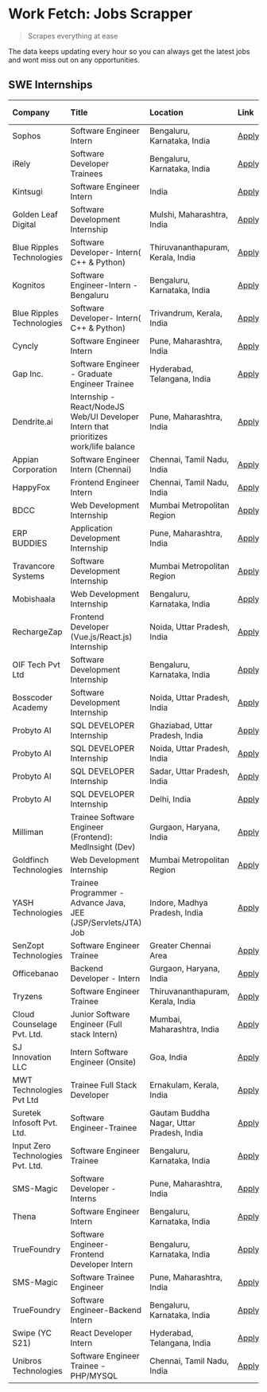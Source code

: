 # Work Fetch: Jobs Scrapper
> Scrapes everything at ease

The data keeps updating every hour so you can always get the latest jobs and wont miss out on any opportunities.

## SWE Internships
<!--START_SECTION:workfetch-->
| Company                           | Title                                                                                | Location                                  | Link                                                                                                                                                                                                                                                                                              | Date Posted   |
|:----------------------------------|:-------------------------------------------------------------------------------------|:------------------------------------------|:--------------------------------------------------------------------------------------------------------------------------------------------------------------------------------------------------------------------------------------------------------------------------------------------------|:--------------|
| Sophos                            | Software Engineer Intern                                                             | Bengaluru, Karnataka, India               | [Apply](https://in.linkedin.com/jobs/view/software-engineer-intern-at-sophos-3861635553?position=14&pageNum=0&refId=CunGyo098yM38YGHusi85g%3D%3D&trackingId=%2Ftv722tWSVVRacCeuEjQ5Q%3D%3D&trk=public_jobs_jserp-result_search-card)                                                              | 2024-03-18    |
| iRely                             | Software Developer Trainees                                                          | Bengaluru, Karnataka, India               | [Apply](https://in.linkedin.com/jobs/view/software-developer-trainees-at-irely-3860566039?position=23&pageNum=0&refId=CunGyo098yM38YGHusi85g%3D%3D&trackingId=qZKUKJ2It0ZbakT72xGEMw%3D%3D&trk=public_jobs_jserp-result_search-card)                                                              | 2024-03-18    |
| Kintsugi                          | Software Engineer Intern                                                             | India                                     | [Apply](https://in.linkedin.com/jobs/view/software-engineer-intern-at-kintsugi-3857074071?position=45&pageNum=0&refId=CunGyo098yM38YGHusi85g%3D%3D&trackingId=233GTlWenvrvFigkWhUWiw%3D%3D&trk=public_jobs_jserp-result_search-card)                                                              | 2024-03-16    |
| Golden Leaf Digital               | Software Development Internship                                                      | Mulshi, Maharashtra, India                | [Apply](https://in.linkedin.com/jobs/view/software-development-internship-at-golden-leaf-digital-3858085305?position=7&pageNum=0&refId=CunGyo098yM38YGHusi85g%3D%3D&trackingId=WCMCxw1DpsGRI4SJZMe6hw%3D%3D&trk=public_jobs_jserp-result_search-card)                                             | 2024-03-15    |
| Blue Ripples Technologies         | Software Developer- Intern( C++ & Python)                                            | Thiruvananthapuram, Kerala, India         | [Apply](https://in.linkedin.com/jobs/view/software-developer-intern-c%2B%2B-python-at-blue-ripples-technologies-3855594494?position=40&pageNum=0&refId=CunGyo098yM38YGHusi85g%3D%3D&trackingId=AO2VjB4iDSkMzL72YkHU7g%3D%3D&trk=public_jobs_jserp-result_search-card)                             | 2024-03-14    |
| Kognitos                          | Software Engineer-Intern -Bengaluru                                                  | Bengaluru, Karnataka, India               | [Apply](https://in.linkedin.com/jobs/view/software-engineer-intern-bengaluru-at-kognitos-3855361239?position=20&pageNum=0&refId=CunGyo098yM38YGHusi85g%3D%3D&trackingId=TESYuagosdvCRkjFwRKRpw%3D%3D&trk=public_jobs_jserp-result_search-card)                                                    | 2024-03-13    |
| Blue Ripples Technologies         | Software Developer- Intern( C++  & Python)                                           | Trivandrum, Kerala, India                 | [Apply](https://in.linkedin.com/jobs/view/software-developer-intern-c%2B%2B-python-at-blue-ripples-technologies-3856150730?position=44&pageNum=0&refId=CunGyo098yM38YGHusi85g%3D%3D&trackingId=iTv3ZV0MlX9bpLM14Y9nNQ%3D%3D&trk=public_jobs_jserp-result_search-card)                             | 2024-03-13    |
| Cyncly                            | Software Engineer Intern                                                             | Pune, Maharashtra, India                  | [Apply](https://in.linkedin.com/jobs/view/software-engineer-intern-at-cyncly-3853990178?position=50&pageNum=0&refId=CunGyo098yM38YGHusi85g%3D%3D&trackingId=Q3JqLWLUH5rb6K5E2QdIqA%3D%3D&trk=public_jobs_jserp-result_search-card)                                                                | 2024-03-13    |
| Gap Inc.                          | Software Engineer - Graduate Engineer Trainee                                        | Hyderabad, Telangana, India               | [Apply](https://in.linkedin.com/jobs/view/software-engineer-graduate-engineer-trainee-at-gap-inc-3853818960?position=9&pageNum=0&refId=CunGyo098yM38YGHusi85g%3D%3D&trackingId=LYbAIHJzm2sDVMephxPHug%3D%3D&trk=public_jobs_jserp-result_search-card)                                             | 2024-03-12    |
| Dendrite.ai                       | Internship - React/NodeJS Web/UI Developer Intern that prioritizes work/life balance | Pune, Maharashtra, India                  | [Apply](https://in.linkedin.com/jobs/view/internship-react-nodejs-web-ui-developer-intern-that-prioritizes-work-life-balance-at-dendrite-ai-3853583200?position=56&pageNum=0&refId=CunGyo098yM38YGHusi85g%3D%3D&trackingId=VMcdeQSIUnO6zK0Vzz2ARQ%3D%3D&trk=public_jobs_jserp-result_search-card) | 2024-03-12    |
| Appian Corporation                | Software Engineer Intern (Chennai)                                                   | Chennai, Tamil Nadu, India                | [Apply](https://in.linkedin.com/jobs/view/software-engineer-intern-chennai-at-appian-corporation-3848335036?position=3&pageNum=0&refId=CunGyo098yM38YGHusi85g%3D%3D&trackingId=w5aq%2Bm6yzSFePh8YUlh1pA%3D%3D&trk=public_jobs_jserp-result_search-card)                                           | 2024-03-07    |
| HappyFox                          | Frontend Engineer Intern                                                             | Chennai, Tamil Nadu, India                | [Apply](https://in.linkedin.com/jobs/view/frontend-engineer-intern-at-happyfox-3848357951?position=52&pageNum=0&refId=CunGyo098yM38YGHusi85g%3D%3D&trackingId=Mv86v%2BB%2FSkD71daCS2OXPQ%3D%3D&trk=public_jobs_jserp-result_search-card)                                                          | 2024-03-07    |
| BDCC                              | Web Development Internship                                                           | Mumbai Metropolitan Region                | [Apply](https://in.linkedin.com/jobs/view/web-development-internship-at-bdcc-3849712398?position=55&pageNum=0&refId=CunGyo098yM38YGHusi85g%3D%3D&trackingId=%2BLxpkrkKVGfh0Am%2BmSeBvw%3D%3D&trk=public_jobs_jserp-result_search-card)                                                            | 2024-03-07    |
| ERP BUDDIES                       | Application Development Internship                                                   | Pune, Maharashtra, India                  | [Apply](https://in.linkedin.com/jobs/view/application-development-internship-at-erp-buddies-3848828144?position=35&pageNum=0&refId=CunGyo098yM38YGHusi85g%3D%3D&trackingId=GHuRJEmod0w6FJ0ahZy%2FJg%3D%3D&trk=public_jobs_jserp-result_search-card)                                               | 2024-03-06    |
| Travancore Systems                | Software Development Internship                                                      | Mumbai Metropolitan Region                | [Apply](https://in.linkedin.com/jobs/view/software-development-internship-at-travancore-systems-3847706952?position=13&pageNum=0&refId=CunGyo098yM38YGHusi85g%3D%3D&trackingId=TbAo7qy2blKnVZ4PlfYqSw%3D%3D&trk=public_jobs_jserp-result_search-card)                                             | 2024-03-05    |
| Mobishaala                        | Web Development Internship                                                           | Bengaluru, Karnataka, India               | [Apply](https://in.linkedin.com/jobs/view/web-development-internship-at-mobishaala-3847710287?position=26&pageNum=0&refId=CunGyo098yM38YGHusi85g%3D%3D&trackingId=R96GOlkyiuGL99ocxw62eg%3D%3D&trk=public_jobs_jserp-result_search-card)                                                          | 2024-03-05    |
| RechargeZap                       | Frontend Developer  (Vue.js/React.js) Internship                                     | Noida, Uttar Pradesh, India               | [Apply](https://in.linkedin.com/jobs/view/frontend-developer-vue-js-react-js-internship-at-rechargezap-3847708827?position=39&pageNum=0&refId=CunGyo098yM38YGHusi85g%3D%3D&trackingId=rGNuchL9ug0FixbLt6bLgQ%3D%3D&trk=public_jobs_jserp-result_search-card)                                      | 2024-03-05    |
| OIF Tech Pvt Ltd                  | Software Development Internship                                                      | Bengaluru, Karnataka, India               | [Apply](https://in.linkedin.com/jobs/view/software-development-internship-at-oif-tech-pvt-ltd-3846326596?position=6&pageNum=0&refId=CunGyo098yM38YGHusi85g%3D%3D&trackingId=I4woo5HMaLL4FSZhyJaCTg%3D%3D&trk=public_jobs_jserp-result_search-card)                                                | 2024-03-04    |
| Bosscoder Academy                 | Software Development Internship                                                      | Noida, Uttar Pradesh, India               | [Apply](https://in.linkedin.com/jobs/view/software-development-internship-at-bosscoder-academy-3846323827?position=17&pageNum=0&refId=CunGyo098yM38YGHusi85g%3D%3D&trackingId=51IvJKtbUAd42wAbKRo0Iw%3D%3D&trk=public_jobs_jserp-result_search-card)                                              | 2024-03-04    |
| Probyto AI                        | SQL DEVELOPER Internship                                                             | Ghaziabad, Uttar Pradesh, India           | [Apply](https://in.linkedin.com/jobs/view/sql-developer-internship-at-probyto-ai-3846327640?position=49&pageNum=0&refId=CunGyo098yM38YGHusi85g%3D%3D&trackingId=AHiVDW8oNQ9AMvyHmUhv%2FQ%3D%3D&trk=public_jobs_jserp-result_search-card)                                                          | 2024-03-04    |
| Probyto AI                        | SQL DEVELOPER Internship                                                             | Noida, Uttar Pradesh, India               | [Apply](https://in.linkedin.com/jobs/view/sql-developer-internship-at-probyto-ai-3846328520?position=53&pageNum=0&refId=CunGyo098yM38YGHusi85g%3D%3D&trackingId=4Y6zHgsK%2BJ%2BfxChC%2FVV3yg%3D%3D&trk=public_jobs_jserp-result_search-card)                                                      | 2024-03-04    |
| Probyto AI                        | SQL DEVELOPER Internship                                                             | Sadar, Uttar Pradesh, India               | [Apply](https://in.linkedin.com/jobs/view/sql-developer-internship-at-probyto-ai-3846329214?position=54&pageNum=0&refId=CunGyo098yM38YGHusi85g%3D%3D&trackingId=hp4JPkgdvI%2BY06bYdDfcRA%3D%3D&trk=public_jobs_jserp-result_search-card)                                                          | 2024-03-04    |
| Probyto AI                        | SQL DEVELOPER Internship                                                             | Delhi, India                              | [Apply](https://in.linkedin.com/jobs/view/sql-developer-internship-at-probyto-ai-3846324863?position=58&pageNum=0&refId=CunGyo098yM38YGHusi85g%3D%3D&trackingId=FqcrhNRzALTxpSc5SRkoog%3D%3D&trk=public_jobs_jserp-result_search-card)                                                            | 2024-03-04    |
| Milliman                          | Trainee Software Engineer (Frontend): MedInsight (Dev)                               | Gurgaon, Haryana, India                   | [Apply](https://in.linkedin.com/jobs/view/trainee-software-engineer-frontend-medinsight-dev-at-milliman-3792874280?position=10&pageNum=0&refId=CunGyo098yM38YGHusi85g%3D%3D&trackingId=alRuUr7rOSa9NTyr4zAIcQ%3D%3D&trk=public_jobs_jserp-result_search-card)                                     | 2024-03-01    |
| Goldfinch Technologies            | Web Development Internship                                                           | Mumbai Metropolitan Region                | [Apply](https://in.linkedin.com/jobs/view/web-development-internship-at-goldfinch-technologies-3837823879?position=59&pageNum=0&refId=CunGyo098yM38YGHusi85g%3D%3D&trackingId=1nJjeU9iZvDxvP1kWd3xdw%3D%3D&trk=public_jobs_jserp-result_search-card)                                              | 2024-02-22    |
| YASH Technologies                 | Trainee Programmer - Advance Java, JEE (JSP/Servlets/JTA) Job                        | Indore, Madhya Pradesh, India             | [Apply](https://in.linkedin.com/jobs/view/trainee-programmer-advance-java-jee-jsp-servlets-jta-job-at-yash-technologies-3811759183?position=27&pageNum=0&refId=CunGyo098yM38YGHusi85g%3D%3D&trackingId=Fz6RJZeHRMA69sBGZkT%2Beg%3D%3D&trk=public_jobs_jserp-result_search-card)                   | 2024-02-13    |
| SenZopt Technologies              | Software Engineer Trainee                                                            | Greater Chennai Area                      | [Apply](https://in.linkedin.com/jobs/view/software-engineer-trainee-at-senzopt-technologies-3827688781?position=43&pageNum=0&refId=CunGyo098yM38YGHusi85g%3D%3D&trackingId=ez7ghuQijAEGDnBg95Jsxg%3D%3D&trk=public_jobs_jserp-result_search-card)                                                 | 2024-02-12    |
| Officebanao                       | Backend Developer - Intern                                                           | Gurgaon, Haryana, India                   | [Apply](https://in.linkedin.com/jobs/view/backend-developer-intern-at-officebanao-3814263731?position=33&pageNum=0&refId=CunGyo098yM38YGHusi85g%3D%3D&trackingId=2Gb0b7ZZox5ZPCqTH0tOBA%3D%3D&trk=public_jobs_jserp-result_search-card)                                                           | 2024-01-31    |
| Tryzens                           | Software Engineer Trainee                                                            | Thiruvananthapuram, Kerala, India         | [Apply](https://in.linkedin.com/jobs/view/software-engineer-trainee-at-tryzens-3809363491?position=47&pageNum=0&refId=CunGyo098yM38YGHusi85g%3D%3D&trackingId=Hl3pOKxFWUDSikMw2kLo%2Fw%3D%3D&trk=public_jobs_jserp-result_search-card)                                                            | 2024-01-18    |
| Cloud Counselage Pvt. Ltd.        | Junior Software Engineer (Full stack Intern)                                         | Mumbai, Maharashtra, India                | [Apply](https://in.linkedin.com/jobs/view/junior-software-engineer-full-stack-intern-at-cloud-counselage-pvt-ltd-3803132814?position=32&pageNum=0&refId=CunGyo098yM38YGHusi85g%3D%3D&trackingId=hTVhrKFDQDjji1pOp6L4AQ%3D%3D&trk=public_jobs_jserp-result_search-card)                            | 2024-01-11    |
| SJ Innovation LLC                 | Intern Software Engineer (Onsite)                                                    | Goa, India                                | [Apply](https://in.linkedin.com/jobs/view/intern-software-engineer-onsite-at-sj-innovation-llc-3799959011?position=51&pageNum=0&refId=CunGyo098yM38YGHusi85g%3D%3D&trackingId=CoUbIZ7l0640bW7Gw1sSHw%3D%3D&trk=public_jobs_jserp-result_search-card)                                              | 2024-01-11    |
| MWT Technologies Pvt Ltd          | Trainee Full Stack Developer                                                         | Ernakulam, Kerala, India                  | [Apply](https://in.linkedin.com/jobs/view/trainee-full-stack-developer-at-mwt-technologies-pvt-ltd-3800921715?position=11&pageNum=0&refId=CunGyo098yM38YGHusi85g%3D%3D&trackingId=veD7sK%2FG8G7Ld85%2FDNBDdA%3D%3D&trk=public_jobs_jserp-result_search-card)                                      | 2024-01-09    |
| Suretek Infosoft Pvt. Ltd.        | Software Engineer-Trainee                                                            | Gautam Buddha Nagar, Uttar Pradesh, India | [Apply](https://in.linkedin.com/jobs/view/software-engineer-trainee-at-suretek-infosoft-pvt-ltd-3800934643?position=28&pageNum=0&refId=CunGyo098yM38YGHusi85g%3D%3D&trackingId=GPscfR5giX88LocvvCAn6A%3D%3D&trk=public_jobs_jserp-result_search-card)                                             | 2024-01-09    |
| Input Zero Technologies Pvt. Ltd. | Software Engineer Trainee                                                            | Bengaluru, Karnataka, India               | [Apply](https://in.linkedin.com/jobs/view/software-engineer-trainee-at-input-zero-technologies-pvt-ltd-3800927643?position=36&pageNum=0&refId=CunGyo098yM38YGHusi85g%3D%3D&trackingId=duh7x5t55IBS%2FGcF3er%2BAQ%3D%3D&trk=public_jobs_jserp-result_search-card)                                  | 2024-01-09    |
| SMS-Magic                         | Software Developer -Interns                                                          | Pune, Maharashtra, India                  | [Apply](https://in.linkedin.com/jobs/view/software-developer-interns-at-sms-magic-3799485343?position=42&pageNum=0&refId=CunGyo098yM38YGHusi85g%3D%3D&trackingId=9znyaliviXlct76BJz2nig%3D%3D&trk=public_jobs_jserp-result_search-card)                                                           | 2024-01-05    |
| Thena                             | Software Engineer Intern                                                             | Bengaluru, Karnataka, India               | [Apply](https://in.linkedin.com/jobs/view/software-engineer-intern-at-thena-3778731751?position=22&pageNum=0&refId=CunGyo098yM38YGHusi85g%3D%3D&trackingId=xUTq%2BTofZ6BM1PdNib9LAw%3D%3D&trk=public_jobs_jserp-result_search-card)                                                               | 2023-12-05    |
| TrueFoundry                       | Software Engineer- Frontend Developer Intern                                         | Bengaluru, Karnataka, India               | [Apply](https://in.linkedin.com/jobs/view/software-engineer-frontend-developer-intern-at-truefoundry-3790095058?position=21&pageNum=0&refId=CunGyo098yM38YGHusi85g%3D%3D&trackingId=2y3SXA%2B%2B%2FOvdYaPCwSU%2BfQ%3D%3D&trk=public_jobs_jserp-result_search-card)                                | 2023-11-24    |
| SMS-Magic                         | Software Trainee Engineer                                                            | Pune, Maharashtra, India                  | [Apply](https://in.linkedin.com/jobs/view/software-trainee-engineer-at-sms-magic-3761409781?position=34&pageNum=0&refId=CunGyo098yM38YGHusi85g%3D%3D&trackingId=v2t3WnFJ%2BK5FyPaogbh8vA%3D%3D&trk=public_jobs_jserp-result_search-card)                                                          | 2023-11-16    |
| TrueFoundry                       | Software Engineer-Backend Intern                                                     | Bengaluru, Karnataka, India               | [Apply](https://in.linkedin.com/jobs/view/software-engineer-backend-intern-at-truefoundry-3779508170?position=38&pageNum=0&refId=CunGyo098yM38YGHusi85g%3D%3D&trackingId=c4HiVew39Gv7RhqHKGglOg%3D%3D&trk=public_jobs_jserp-result_search-card)                                                   | 2023-11-10    |
| Swipe (YC S21)                    | React Developer Intern                                                               | Hyderabad, Telangana, India               | [Apply](https://in.linkedin.com/jobs/view/react-developer-intern-at-swipe-yc-s21-3737600089?position=24&pageNum=0&refId=CunGyo098yM38YGHusi85g%3D%3D&trackingId=EzhtBArbuGXpYvG6oDq2XQ%3D%3D&trk=public_jobs_jserp-result_search-card)                                                            | 2023-10-13    |
| Unibros Technologies              | Software Engineer Trainee - PHP/MYSQL                                                | Chennai, Tamil Nadu, India                | [Apply](https://in.linkedin.com/jobs/view/software-engineer-trainee-php-mysql-at-unibros-technologies-3656599241?position=46&pageNum=0&refId=CunGyo098yM38YGHusi85g%3D%3D&trackingId=vF0Z5mvmzbrYY976kyYmlw%3D%3D&trk=public_jobs_jserp-result_search-card)                                       | 2023-06-12    |
<!--END_SECTION:workfetch-->
